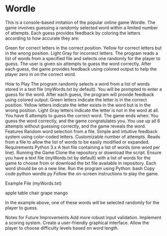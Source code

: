 # Wordle

This is a console-based imitation of the popular online game Wordle. The game involves guessing a randomly selected word within a limited number of attempts. Each guess provides feedback by coloring the letters according to how accurate they are:

Green for correct letters in the correct position.
Yellow for correct letters but in the wrong position.
Light Gray for incorrect letters.
The program reads a list of words from a specified file and selects one randomly for the player to guess. The user is given six attempts to guess the word correctly. After each guess, the game provides feedback using colored output to help the player zero in on the correct word.

How to Play
The program randomly selects a word from a list of words stored in a text file (myWords.txt by default).
You will be prompted to enter a guess for the word.
After each guess, the program will provide feedback using colored output:
Green letters indicate the letter is in the correct position.
Yellow letters indicate the letter exists in the word but is in the wrong position.
Light Gray letters indicate the letter is not in the word at all.
You have 6 attempts to guess the correct word.
The game ends when:
You guess the word correctly, and the game congratulates you.
You use up all 6 attempts without guessing correctly, and the game reveals the word.
Features
Random word selection from a file.
Simple and intuitive feedback system using color-coded letters.
Customizable number of attempts.
Reads from a file to allow the list of words to be easily modified or expanded.
Requirements
Python 3.x
A text file containing a list of words (one word per line).
Running the Game
Clone the repository or download the script.
Ensure you have a text file (myWords.txt by default) with a list of words for the game to choose from or download the txt file available in repository. Each word should be on a new line.
Run the program using Python:
bash
Copy code
python wordle.py
Follow the on-screen instructions to play the game.

Example File (myWords.txt)

apple
table
chair
grape
mango

In the example above, one of these words will be selected randomly for the player to guess.

Notes for Future Improvements
Add more robust input validation.
Implement a scoring system.
Create a user-friendly graphical interface.
Allow the player to choose difficulty levels based on word length.
